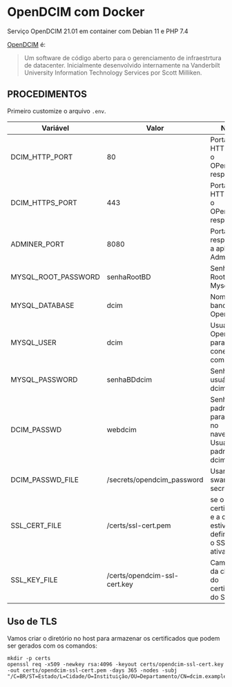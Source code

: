 # OpenDCIM com Docker
Serviço OpenDCIM 21.01 em container com Debian 11 e PHP 7.4

[OpenDCIM](https://www.opendcim.org) é:

> Um software de código aberto para o gerenciamento de infraestrtura de datacenter. 
> Inicialmente desenvolvido internamente na Vanderbilt University Information 
> Technology Services por Scott Milliken.

## PROCEDIMENTOS

Primeiro customize o arquivo `.env`.

| Variável          | Valor                                | Nota |
|-------------------|--------------------------------------|------|
|DCIM_HTTP_PORT     |80                                    |Porta HTTP que o OPenDCIM responderá|
|DCIM_HTTPS_PORT    |443                                   |Porta HTTPS que o OPenDCIM responderá|
|ADMINER_PORT       |8080                                  |Porta que responderá a aplicação Adminer|
|MYSQL_ROOT_PASSWORD|senhaRootBD                           |Senha de Root do Mysql|
|MYSQL_DATABASE     |dcim                                  |Nome do banco do OpenDCIM|
|MYSQL_USER         |dcim                                  |Usuário do OpenDCIM para conexão com o BD|
|MYSQL_PASSWORD     |senhaBDdcim                           |Senha do usuário dcim no BD|
|DCIM_PASSWD   |webdcim    |Senha padrão para logar no navegador. Usuários padrão é dcim|
|DCIM_PASSWD_FILE   |/secrets/opendcim_password    |Usar com swarm secrets|
|SSL_CERT_FILE      |/certs/ssl-cert.pem|se o certificado e a chave estiverem definidos, o SSL será ativado|
|SSL_KEY_FILE       |/certs/opendcim-ssl-cert.key|Caminho da chave do certificado do SSL|

## Uso de TLS

Vamos criar o diretório no host para armazenar os certificados que podem ser gerados com os comandos:

    mkdir -p certs
    openssl req -x509 -newkey rsa:4096 -keyout certs/opendcim-ssl-cert.key -out certs/opendcim-ssl-cert.pem -days 365 -nodes -subj "/C=BR/ST=Estado/L=Cidade/O=Instituição/OU=Departamento/CN=dcim.example.com"
